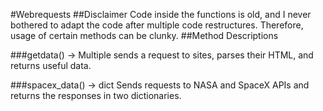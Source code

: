 #Webrequests
##Disclaimer
Code inside the functions is old, and I never bothered
to adapt the code after multiple code restructures.
Therefore, usage of certain methods can be clunky.
##Method Descriptions


###getdata() -> Multiple
sends a request to sites, parses their HTML, and returns
useful data.


###spacex_data() -> dict
Sends requests to NASA and SpaceX APIs and returns the responses
in two dictionaries.
